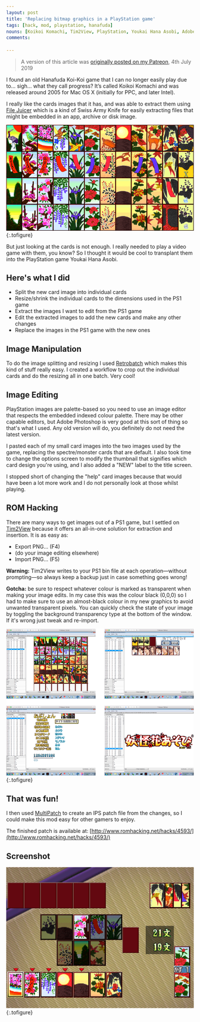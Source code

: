```yaml
---
layout: post
title: 'Replacing bitmap graphics in a PlayStation game'
tags: [hack, mod, playstation, hanafuda]
nouns: [Koikoi Komachi, Tim2View, PlayStation, Youkai Hana Asobi, Adobe Photoshop, Hanafuda, Koi-Koi]
comments:

---
```

> A version of this article was [originally posted on my Patreon](https://www.patreon.com/posts/28136581), 4th July 2019

I found an old Hanafuda Koi-Koi game that I can no longer easily play due to… sigh… what they call progress? It’s called Koikoi Komachi and was released around 2005 for Mac OS X (initially for PPC, and later Intel).

I really like the cards images that it has, and was able to extract them using [File Juicer](https://echoone.com/filejuicer/) which is a kind of Swiss Army Knife for easily extracting files that might be embedded in an app, archive or disk image.

![PNG](/images/posts/hanafuda-card-transplant-1.png#pixel "The original cards as a sprite sheet extract from Koikoi Komachi")
{:.tofigure}

But just looking at the cards is not enough. I really needed to play a video game with them, you know? So I thought it would be cool to transplant them into the PlayStation game Youkai Hana Asobi.

## Here's what I did

* Split the new card image into individual cards
* Resize/shrink the individual cards to the dimensions used in the PS1 game
* Extract the images I want to edit from the PS1 game
* Edit the extracted images to add the new cards and make any other changes
* Replace the images in the PS1 game with the new ones

## Image Manipulation

To do the image splitting and resizing I used [Retrobatch](https://flyingmeat.com/retrobatch/) which makes this kind of stuff really easy. I created a workflow to crop out the individual cards and do the resizing all in one batch. Very cool!

## Image Editing

PlayStation images are palette-based so you need to use an image editor that respects the embedded indexed colour palette. There may be other capable editors, but Adobe Photoshop is very good at this sort of thing so that's what I used. Any old version will do, you definitely do not need the latest version.

I pasted each of my small card images into the two images used by the game, replacing the spectre/monster cards that are default. I also took time to change the options screen to modify the thumbnail that signifies which card design you're using, and I also added a "NEW" label to the title screen.

I stopped short of changing the "help" card images because that would have been a lot more work and I do not personally look at those whilst playing.

## ROM Hacking

There are many ways to get images out of a PS1 game, but I settled on [Tim2View](https://www.romhacking.net/utilities/799/) because it offers an all-in-one solution for extraction and insertion. It is as easy as:

* Export PNG... (F4)
* (do your image editing elsewhere)
* Import PNG... (F5)

**Warning:** Tim2View writes to your PS1 bin file at each operation—without prompting—so always keep a backup just in case something goes wrong!

**Gotcha:** be sure to respect whatever colour is marked as transparent when making your image edits. In my case this was the colour black (0,0,0) so I had to make sure to use an almost-black colour in my new graphics to avoid unwanted transparent pixels. You can quickly check the state of your image by toggling the background transparency type at the bottom of the window. If it's wrong just tweak and re-import.

![PNG](/images/posts/hanafuda-card-transplant-2.png#pixel "A composite image showing the various graphics that were replaced or edited")
{:.tofigure}

## That was fun!

I then used [MultiPatch](https://projects.sappharad.com/tools/multipatch.html) to create an IPS patch file from the changes, so I could make this mod easy for other gamers to enjoy.

The finished patch is available at: [http://www.romhacking.net/hacks/4593/](http://www.romhacking.net/hacks/4593/)

## Screenshot

![PNG](/images/posts/hanafuda-card-transplant-3.png#pixel "The final graphics being used whilst playing a game of Koi-Koi")
{:.tofigure}
